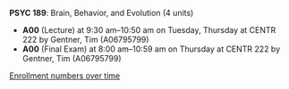 **PSYC 189**: Brain, Behavior, and Evolution (4 units)

- **A00** (Lecture) at 9:30 am–10:50 am on Tuesday, Thursday at CENTR 222 by Gentner, Tim (A06795799)
- **A00** (Final Exam) at 8:00 am–10:59 am on Thursday at CENTR 222 by Gentner, Tim (A06795799)

[Enrollment numbers over time](./PSYC189.tsv)
